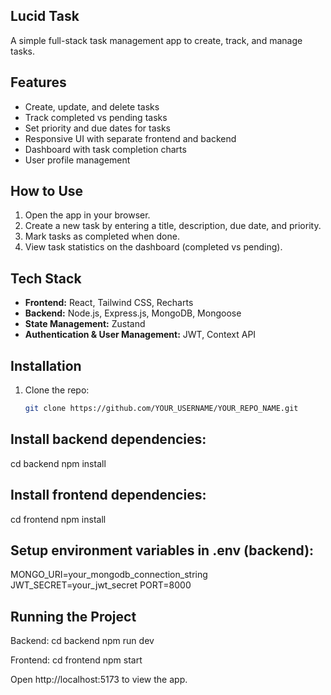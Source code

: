 ## Lucid Task

A simple full-stack task management app to create, track, and manage tasks.

## Features

- Create, update, and delete tasks
- Track completed vs pending tasks
- Set priority and due dates for tasks
- Responsive UI with separate frontend and backend
- Dashboard with task completion charts
- User profile management

## How to Use

1. Open the app in your browser.
2. Create a new task by entering a title, description, due date, and priority.
3. Mark tasks as completed when done.
4. View task statistics on the dashboard (completed vs pending).

## Tech Stack

- **Frontend:** React, Tailwind CSS, Recharts
- **Backend:** Node.js, Express.js, MongoDB, Mongoose
- **State Management:** Zustand
- **Authentication & User Management:** JWT, Context API

## Installation

1. Clone the repo:  
   ```bash
   git clone https://github.com/YOUR_USERNAME/YOUR_REPO_NAME.git

## Install backend dependencies:

cd backend
npm install

## Install frontend dependencies:

cd frontend
npm install

## Setup environment variables in .env (backend):

MONGO_URI=your_mongodb_connection_string
JWT_SECRET=your_jwt_secret
PORT=8000

## Running the Project

Backend:
cd backend
npm run dev

Frontend:
cd frontend
npm start


Open http://localhost:5173 to view the app.

